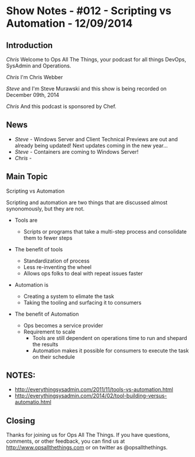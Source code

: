 Show Notes - #012 - Scripting vs Automation - 12/09/2014
===========================

Introduction
------------
*Chris* Welcome to Ops All The Things, your podcast for all things DevOps, SysAdmin and Operations.

*Chris* I'm Chris Webber

*Steve* and I'm Steve Murawski and this show is being recorded on December 09th, 2014

*Chris* And this podcast is sponsored by Chef.

News
----
* *Steve* - Windows Server and Client Technical Previews are out and already being updated!  Next updates coming in the new year...
* *Steve* - Containers are coming to Windows Server!
* *Chris* - 

Main Topic
----------
Scripting vs Automation

Scripting and automation are two things that are discussed almost synonomously, but they are not.

- Tools are
  - Scripts or programs that take a multi-step process and consolidate them to fewer steps

- The benefit of tools
  - Standardization of process
  - Less re-inventing the wheel
  - Allows ops folks to deal with repeat issues faster

- Automation is  
  - Creating a system to elimate the task
  - Taking the tooling and surfacing it to consumers

- The benefit of Automation
  - Ops becomes a service provider 
  - Requirement to scale
    - Tools are still dependent on operations time to run and shepard the results
    - Automation makes it possible for consumers to execute the task on their schedule


NOTES:
------
* http://everythingsysadmin.com/2011/11/tools-vs-automation.html
* http://everythingsysadmin.com/2014/02/tool-building-versus-automatio.html

Closing
-------
Thanks for joining us for Ops All The Things.  If you have questions, comments, or other feedback, you can find us at <http://www.opsallthethings.com> or on twitter as @opsallthethings.
